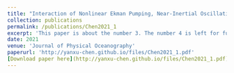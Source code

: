 ```yaml
---
title: "Interaction of Nonlinear Ekman Pumping, Near-Inertial Oscillations, and Geostrophic Turbulence in an Idealized Coupled Model"
collection: publications
permalink: /publications/Chen2021_1
excerpt: 'This paper is about the number 3. The number 4 is left for future work.'
date: 2021
venue: 'Journal of Physical Oceanography'
paperurl: 'http://yanxu-chen.github.io/files/Chen2021_1.pdf'
[Download paper here](http://yanxu-chen.github.io/files/Chen2021_1.pdf)
---
```

